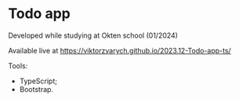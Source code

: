 # Todo app

Developed while studying at Okten school (01/2024)

Available live at https://viktorzvarych.github.io/2023.12-Todo-app-ts/

Tools:
- TypeScript;
- Bootstrap.

